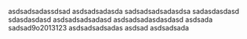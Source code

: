 asdsadsadassdsad
asdsadsadasda
sadsadsadsadasdsa
sadasdasdasd
sdasdasdasd
asdsadsadsadasd
asdsadsadasdasdasd
asdsada
sadsad9o2013123
asdsadsadsadas
asdsad
asdsadsada
